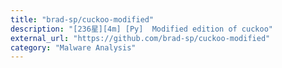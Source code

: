 ```yaml
---
title: "brad-sp/cuckoo-modified"
description: "[236星][4m] [Py]  Modified edition of cuckoo"
external_url: "https://github.com/brad-sp/cuckoo-modified"
category: "Malware Analysis"
---
```

